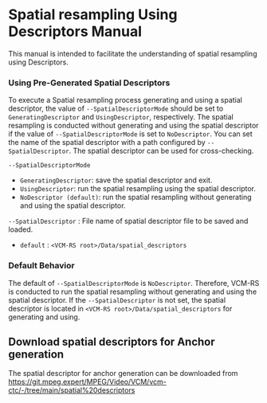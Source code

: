 # Spatial resampling Using Descriptors Manual

This manual is intended to facilitate the understanding of spatial resampling using Descriptors.

### Using Pre-Generated Spatial Descriptors

To execute a Spatial resampling process generating and using a spatial descriptor, the value of `--SpatialDescriptorMode` should be set to `GeneratingDescriptor` and `UsingDescriptor`, respectively. The spatial resampling is conducted without generating and using the spatial descriptor if the value of `--SpatialDescriptorMode` is set to `NoDescriptor`. You can set the name of the spatial descriptor with a path configured by `--SpatialDescriptor`. The spatial descriptor can be used for cross-checking.

`--SpatialDescriptorMode`
  - `GeneratingDescriptor`: save the spatial descriptor and exit.
  - `UsingDescriptor`: run the spatial resampling using the spatial descriptor.
  - `NoDescriptor (default)`: run the spatial resampling without generating and using the spatial descriptor.

`--SpatialDescriptor` : File name of spatial descriptor file to be saved and loaded.
  - `default` : `<VCM-RS root>/Data/spatial_descriptors`

### Default Behavior
The default of `--SpatialDescriptorMode` is `NoDescriptor`. Therefore, VCM-RS is conducted to run the spatial resampling without generating and using the spatial descriptor.
If the `--SpatialDescriptor` is not set, the spatial descriptor is located in `<VCM-RS root>/Data/spatial_descriptors` for generating and using.


## Download spatial descriptors for Anchor generation
The spatial descriptor for anchor generation can be downloaded from 
https://git.mpeg.expert/MPEG/Video/VCM/vcm-ctc/-/tree/main/spatial%20descriptors

